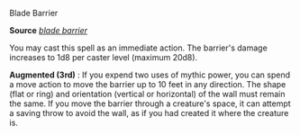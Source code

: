 Blade Barrier

**Source** [_blade barrier_](spells/bladeBarrier.md#_blade-barrier)

You may cast this spell as an immediate action. The barrier's damage increases to 1d8 per caster level (maximum 20d8).

**Augmented (3rd)** : If you expend two uses of mythic power, you can spend a move action to move the barrier up to 10 feet in any direction. The shape (flat or ring) and orientation (vertical or horizontal) of the wall must remain the same. If you move the barrier through a creature's space, it can attempt a saving throw to avoid the wall, as if you had created it where the creature is.

